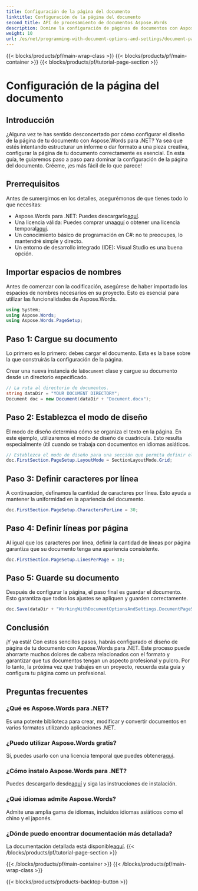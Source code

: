 ```yaml
---
title: Configuración de la página del documento
linktitle: Configuración de la página del documento
second_title: API de procesamiento de documentos Aspose.Words
description: Domine la configuración de páginas de documentos con Aspose.Words para .NET en sencillos pasos. Aprenda a cargar, configurar el diseño, definir caracteres por línea, líneas por página y guardar su documento.
weight: 10
url: /es/net/programming-with-document-options-and-settings/document-page-setup/
---
```


{{< blocks/products/pf/main-wrap-class >}}
{{< blocks/products/pf/main-container >}}
{{< blocks/products/pf/tutorial-page-section >}}

# Configuración de la página del documento

## Introducción

¿Alguna vez te has sentido desconcertado por cómo configurar el diseño de la página de tu documento con Aspose.Words para .NET? Ya sea que estés intentando estructurar un informe o dar formato a una pieza creativa, configurar la página de tu documento correctamente es esencial. En esta guía, te guiaremos paso a paso para dominar la configuración de la página del documento. Créeme, ¡es más fácil de lo que parece!

## Prerrequisitos

Antes de sumergirnos en los detalles, asegurémonos de que tienes todo lo que necesitas:

-  Aspose.Words para .NET: Puedes descargarlo[aquí](https://releases.aspose.com/words/net/).
-  Una licencia válida: Puedes comprar una[aquí](https://purchase.aspose.com/buy) o obtener una licencia temporal[aquí](https://purchase.aspose.com/temporary-license/).
- Un conocimiento básico de programación en C#: no te preocupes, lo mantendré simple y directo.
- Un entorno de desarrollo integrado (IDE): Visual Studio es una buena opción.

## Importar espacios de nombres

Antes de comenzar con la codificación, asegúrese de haber importado los espacios de nombres necesarios en su proyecto. Esto es esencial para utilizar las funcionalidades de Aspose.Words.

```csharp
using System;
using Aspose.Words;
using Aspose.Words.PageSetup;
```

## Paso 1: Cargue su documento

Lo primero es lo primero: debes cargar el documento. Esta es la base sobre la que construirás la configuración de la página.

 Crear una nueva instancia de la`Document` clase y cargue su documento desde un directorio especificado.

```csharp
// La ruta al directorio de documentos.
string dataDir = "YOUR DOCUMENT DIRECTORY";
Document doc = new Document(dataDir + "Document.docx");
```

## Paso 2: Establezca el modo de diseño

El modo de diseño determina cómo se organiza el texto en la página. En este ejemplo, utilizaremos el modo de diseño de cuadrícula. Esto resulta especialmente útil cuando se trabaja con documentos en idiomas asiáticos.

```csharp
// Establezca el modo de diseño para una sección que permita definir el comportamiento de la cuadrícula del documento.
doc.FirstSection.PageSetup.LayoutMode = SectionLayoutMode.Grid;
```

## Paso 3: Definir caracteres por línea

A continuación, definamos la cantidad de caracteres por línea. Esto ayuda a mantener la uniformidad en la apariencia del documento.

```csharp
doc.FirstSection.PageSetup.CharactersPerLine = 30;
```

## Paso 4: Definir líneas por página

Al igual que los caracteres por línea, definir la cantidad de líneas por página garantiza que su documento tenga una apariencia consistente.

```csharp
doc.FirstSection.PageSetup.LinesPerPage = 10;
```

## Paso 5: Guarde su documento

Después de configurar la página, el paso final es guardar el documento. Esto garantiza que todos los ajustes se apliquen y guarden correctamente.

```csharp
doc.Save(dataDir + "WorkingWithDocumentOptionsAndSettings.DocumentPageSetup.docx");
```

## Conclusión

¡Y ya está! Con estos sencillos pasos, habrás configurado el diseño de página de tu documento con Aspose.Words para .NET. Este proceso puede ahorrarte muchos dolores de cabeza relacionados con el formato y garantizar que tus documentos tengan un aspecto profesional y pulcro. Por lo tanto, la próxima vez que trabajes en un proyecto, recuerda esta guía y configura tu página como un profesional.

## Preguntas frecuentes

### ¿Qué es Aspose.Words para .NET?
Es una potente biblioteca para crear, modificar y convertir documentos en varios formatos utilizando aplicaciones .NET.

### ¿Puedo utilizar Aspose.Words gratis?
Sí, puedes usarlo con una licencia temporal que puedes obtener[aquí](https://purchase.aspose.com/temporary-license/).

### ¿Cómo instalo Aspose.Words para .NET?
 Puedes descargarlo desde[aquí](https://releases.aspose.com/words/net/) y siga las instrucciones de instalación.

### ¿Qué idiomas admite Aspose.Words?
Admite una amplia gama de idiomas, incluidos idiomas asiáticos como el chino y el japonés.

### ¿Dónde puedo encontrar documentación más detallada?
 La documentación detallada está disponible[aquí](https://reference.aspose.com/words/net/).
{{< /blocks/products/pf/tutorial-page-section >}}

{{< /blocks/products/pf/main-container >}}
{{< /blocks/products/pf/main-wrap-class >}}

{{< blocks/products/products-backtop-button >}}
